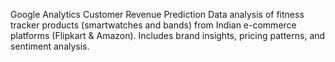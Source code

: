Google Analytics Customer Revenue Prediction
Data analysis of fitness tracker products (smartwatches and bands) from Indian e-commerce platforms (Flipkart &amp; Amazon). Includes brand insights, pricing patterns, and sentiment analysis.
